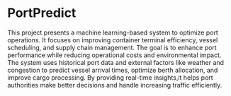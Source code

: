 # PortPredict
This project presents a machine learning-based system to optimize port operations. It focuses on improving container terminal efficiency, vessel scheduling, and supply chain management. The goal is to enhance port performance while reducing operational costs and environmental impact.
The system uses historical port data and external factors like weather and congestion to predict vessel arrival times, optimize berth allocation, and improve cargo processing. By providing real-time insights,it helps port authorities make better decisions and handle increasing traffic efficiently.
